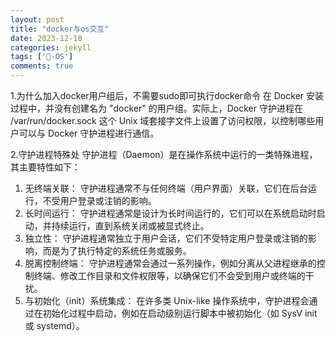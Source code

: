 ```yaml
---
layout: post
title: "docker与os交互"
date: 2023-12-10
categories: jekyll
tags: ['🥁-OS']
comments: true
---
```


1.为什么加入docker用户组后，不需要sudo即可执行docker命令
在 Docker 安装过程中，并没有创建名为 "docker" 的用户组。实际上，Docker 守护进程在 /var/run/docker.sock 这个 Unix 域套接字文件上设置了访问权限，以控制哪些用户可以与 Docker 守护进程进行通信。

2.守护进程特殊处
守护进程（Daemon）是在操作系统中运行的一类特殊进程，其主要特性如下：

1. 无终端关联： 守护进程通常不与任何终端（用户界面）关联，它们在后台运行，不受用户登录或注销的影响。
2. 长时间运行： 守护进程通常是设计为长时间运行的，它们可以在系统启动时启动，并持续运行，直到系统关闭或被显式终止。
3. 独立性： 守护进程通常独立于用户会话，它们不受特定用户登录或注销的影响，而是为了执行特定的系统任务或服务。
4. 脱离控制终端： 守护进程通常会通过一系列操作，例如分离从父进程继承的控制终端、修改工作目录和文件权限等，以确保它们不会受到用户或终端的干扰。
5. 与初始化（init）系统集成： 在许多类 Unix-like 操作系统中，守护进程会通过在初始化过程中启动，例如在启动级别运行脚本中被初始化（如 SysV init 或 systemd）。
